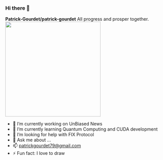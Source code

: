 ### Hi there 👋


**Patrick-Gourdet/patrick-gourdet**  All progress and prosper together.
<span style="row">
<img src="./figureGit.png" width=300, height=auto />

 - 🔭 I’m currently working on UnBiased News
- 🌱 I’m currently learning Quantum Computing and CUDA development
- 🤔 I’m looking for help with FIX Protocol
- 💬 Ask me about ...
- 📫  patrickgourdet79@gmail.com
- ⚡ Fun fact: I love to draw 

</span>
